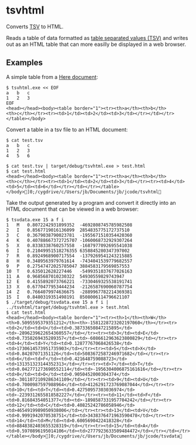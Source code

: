 # tsvhtml

Converts [TSV](https://en.wikipedia.org/wiki/Tab-separated_values) to HTML.

Reads a table of data formatted as [table separated values (TSV)](https://en.wikipedia.org/wiki/Tab-separated_values) and writes out as an HTML table that can more easilly be displayed in a web browser.

## Examples

A simple table from a [Here document](https://en.wikipedia.org/wiki/Here_document):

```
$ tsvhtml.exe << EOF
a	b	c
1	2	3
EOF
<head></head><body><table border="1"><tr><th>a</th><th>b</th><th>c</th></tr><tr><td>1</td><td>2</td><td>3</td></tr></td></tr></table></body>
```

Convert a table in a tsv file to an HTML document:

```
$ cat test.tsv
a	b	c
1	2	3
4	5	6

$ cat test.tsv | target/debug/tsvhtml.exe > test.html
$ cat test.html 
<head></head><body><table border="1"><tr><th>a</th><th>b</th><th>c</th></tr><tr><td>1</td><td>2</td><td>3</td></tr><tr><td>4</td><td>5</td><td>6</td></tr></td></tr></table></body>]0;/cygdrive/c/Users/jb/Documents/jb/jcode/tsvhtml
```

Take the output generated by a program and convert it directly into an HTML document that can be viewed in a web browser:

```
$ tsvdata.exe 15 a f i
1	M	0.8072242931899352	-4692808745785982508
2	I	0.8567719016136099	2854835775172737510
3	C	0.3679038790023781	-1955671510354420360
4	K	0.40788667372725707	-1060068732929307264
5	X	0.8338338760257558	-1687977092695541038
6	I	0.21049951518276355	6358845280347397002
7	R	0.8924968900717554	-1379269541243215885
8	H	0.3489563979761614	-7434041539779682557
9	P	0.27547472025785047	3884583179569857553
10	T	0.635012628227446	-5499351037677026163
11	A	0.9685687010230322	54930559829743947
12	E	0.4155892073766221	-7330469325538191741
13	X	0.6770477953444234	-2126587690060787754
14	Z	0.7664079974636675	-2889967782214369381
15	I	0.8480319351498191	8508006114796621107
$ ./target/debug/tsvdata.exe 15 a f i | ../tsvhtml/target/debug/tsvhtml.exe > test.html
$ cat test.html 
<head></head><body><table border="1"><tr><th>1</th><th>W</th><th>0.5095595379351212</th><th>-1581228723202197060</th></tr><tr><td>2</td><td>U</td><td>0.38733650847215895</td><td>-2896239622654360557</td></tr><tr><td>3</td><td>E</td><td>0.7358269435289357</td><td>-6086612963623800829</td></tr><tr><td>4</td><td>Y</td><td>0.12877767068426538</td><td>1730614573951735903</td></tr><tr><td>5</td><td>X</td><td>0.84207071351126</td><td>5083672587246971682</td></tr><tr><td>6</td><td>F</td><td>0.421648759088723</td><td>131351323144352313</td></tr><tr><td>7</td><td>T</td><td>0.042771273690552114</td><td>-1956304006875161616</td></tr><tr><td>8</td><td>O</td><td>0.9050452000304374</td><td>-3011072109286341109</td></tr><tr><td>9</td><td>U</td><td>0.7000987597988964</td><td>4126291723769087044</td></tr><tr><td>10</td><td>T</td><td>0.42750957303036974</td><td>-2239312655818582227</td></tr><tr><td>11</td><td>F</td><td>0.81684354051377</td><td>-1898587331957704242</td></tr><tr><td>12</td><td>C</td><td>0.40825242786058946</td><td>4654919989050938006</td></tr><tr><td>13</td><td>V</td><td>0.9991942070538751</td><td>3438376471963590478</td></tr><tr><td>14</td><td>M</td><td>0.6005690422418328</td><td>8848382403655328319</td></tr><tr><td>15</td><td>A</td><td>0.5970896195014106</td><td>2777923633509484472</td></tr></td></tr></table></body>]0;/cygdrive/c/Users/jb/Documents/jb/jcode/tsvdata
```
